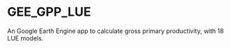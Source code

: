 # GEE_GPP_LUE
An Google Earth Engine app to calculate gross primary productivity, with 18 LUE models.
